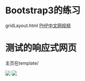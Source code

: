 # Bootstrap3的练习

gridLayout.html
[PHP中文网视频](http://www.php.cn/course/585.html)

# 测试的响应式网页

主页在template/

![](https://github.com/wen98y/hello/blob/master/Bootstrap3/shot_1.png)
![](https://github.com/wen98y/hello/blob/master/Bootstrap3/shot_2.png)
